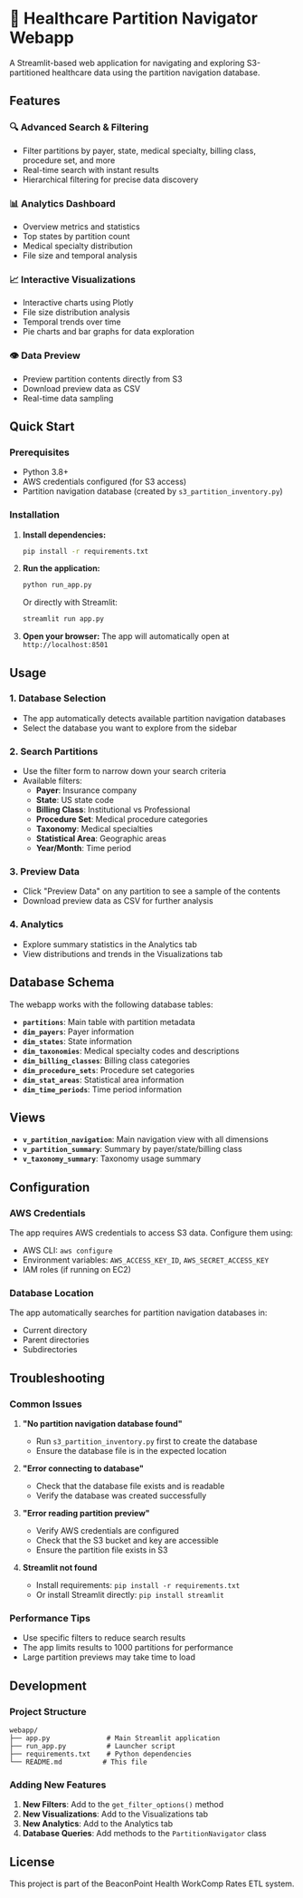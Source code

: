 # 🏥 Healthcare Partition Navigator Webapp

A Streamlit-based web application for navigating and exploring S3-partitioned healthcare data using the partition navigation database.

## Features

### 🔍 Advanced Search & Filtering
- Filter partitions by payer, state, medical specialty, billing class, procedure set, and more
- Real-time search with instant results
- Hierarchical filtering for precise data discovery

### 📊 Analytics Dashboard
- Overview metrics and statistics
- Top states by partition count
- Medical specialty distribution
- File size and temporal analysis

### 📈 Interactive Visualizations
- Interactive charts using Plotly
- File size distribution analysis
- Temporal trends over time
- Pie charts and bar graphs for data exploration

### 👁️ Data Preview
- Preview partition contents directly from S3
- Download preview data as CSV
- Real-time data sampling

## Quick Start

### Prerequisites
- Python 3.8+
- AWS credentials configured (for S3 access)
- Partition navigation database (created by `s3_partition_inventory.py`)

### Installation

1. **Install dependencies:**
   ```bash
   pip install -r requirements.txt
   ```

2. **Run the application:**
   ```bash
   python run_app.py
   ```
   
   Or directly with Streamlit:
   ```bash
   streamlit run app.py
   ```

3. **Open your browser:**
   The app will automatically open at `http://localhost:8501`

## Usage

### 1. Database Selection
- The app automatically detects available partition navigation databases
- Select the database you want to explore from the sidebar

### 2. Search Partitions
- Use the filter form to narrow down your search criteria
- Available filters:
  - **Payer**: Insurance company
  - **State**: US state code
  - **Billing Class**: Institutional vs Professional
  - **Procedure Set**: Medical procedure categories
  - **Taxonomy**: Medical specialties
  - **Statistical Area**: Geographic areas
  - **Year/Month**: Time period

### 3. Preview Data
- Click "Preview Data" on any partition to see a sample of the contents
- Download preview data as CSV for further analysis

### 4. Analytics
- Explore summary statistics in the Analytics tab
- View distributions and trends in the Visualizations tab

## Database Schema

The webapp works with the following database tables:

- **`partitions`**: Main table with partition metadata
- **`dim_payers`**: Payer information
- **`dim_states`**: State information
- **`dim_taxonomies`**: Medical specialty codes and descriptions
- **`dim_billing_classes`**: Billing class categories
- **`dim_procedure_sets`**: Procedure set categories
- **`dim_stat_areas`**: Statistical area information
- **`dim_time_periods`**: Time period information

## Views

- **`v_partition_navigation`**: Main navigation view with all dimensions
- **`v_partition_summary`**: Summary by payer/state/billing class
- **`v_taxonomy_summary`**: Taxonomy usage summary

## Configuration

### AWS Credentials
The app requires AWS credentials to access S3 data. Configure them using:
- AWS CLI: `aws configure`
- Environment variables: `AWS_ACCESS_KEY_ID`, `AWS_SECRET_ACCESS_KEY`
- IAM roles (if running on EC2)

### Database Location
The app automatically searches for partition navigation databases in:
- Current directory
- Parent directories
- Subdirectories

## Troubleshooting

### Common Issues

1. **"No partition navigation database found"**
   - Run `s3_partition_inventory.py` first to create the database
   - Ensure the database file is in the expected location

2. **"Error connecting to database"**
   - Check that the database file exists and is readable
   - Verify the database was created successfully

3. **"Error reading partition preview"**
   - Verify AWS credentials are configured
   - Check that the S3 bucket and key are accessible
   - Ensure the partition file exists in S3

4. **Streamlit not found**
   - Install requirements: `pip install -r requirements.txt`
   - Or install Streamlit directly: `pip install streamlit`

### Performance Tips

- Use specific filters to reduce search results
- The app limits results to 1000 partitions for performance
- Large partition previews may take time to load

## Development

### Project Structure
```
webapp/
├── app.py              # Main Streamlit application
├── run_app.py          # Launcher script
├── requirements.txt    # Python dependencies
└── README.md          # This file
```

### Adding New Features

1. **New Filters**: Add to the `get_filter_options()` method
2. **New Visualizations**: Add to the Visualizations tab
3. **New Analytics**: Add to the Analytics tab
4. **Database Queries**: Add methods to the `PartitionNavigator` class

## License

This project is part of the BeaconPoint Health WorkComp Rates ETL system.

